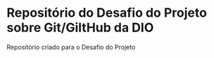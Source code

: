# Repositório do Desafio do Projeto sobre Git/GiltHub da DIO
Repositório criado para o Desafio do Projeto
